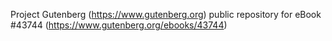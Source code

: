 Project Gutenberg (https://www.gutenberg.org) public repository for eBook #43744 (https://www.gutenberg.org/ebooks/43744)
